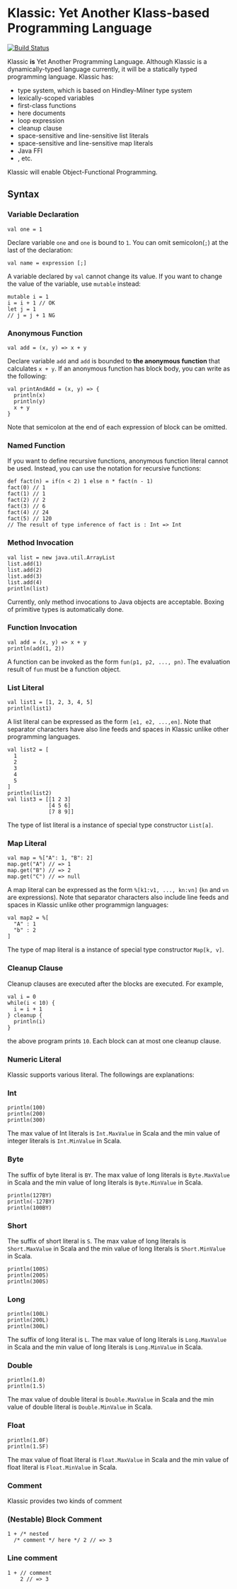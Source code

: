 # Klassic: Yet Another Klass-based Programming Language

[![Build Status](https://travis-ci.org/klassic/klassic.png?branch=master)](https://travis-ci.org/klassic/klassic)

Klassic **is** Yet Another Programming Language.  Although Klassic is a dynamically-typed
language currently, it will be a statically typed programming language.  Klassic has: 

* type system, which is based on Hindley-Milner type system
* lexically-scoped variables
* first-class functions
* here documents
* loop expression
* cleanup clause
* space-sensitive and line-sensitive list literals
* space-sensitive and line-sensitive map literals
* Java FFI
* , etc.

Klassic will enable Object-Functional Programming.

## Syntax

### Variable Declaration

```
val one = 1
```

Declare variable `one` and `one` is bound to `1`.  You can omit
semicolon(`;`) at the last of the declaration:

```
val name = expression [;]
```

A variable declared by `val` cannot change its value.  If you want to change the value of
the variable, use `mutable` instead:

```
mutable i = 1
i = i + 1 // OK
let j = 1
// j = j + 1 NG
```

### Anonymous Function

```
val add = (x, y) => x + y
```

Declare variable `add` and `add` is bounded to **the anonymous function** that
calculates `x + y`.  If an anonymous function has block body, you can write as
the following:

```
val printAndAdd = (x, y) => {
  println(x)
  println(y)
  x + y
}
```

Note that semicolon at the end of each expression of block can be omitted.

### Named Function

If you want to define recursive functions, anonymous function literal cannot be used.
Instead, you can use the notation for recursive functions:

```
def fact(n) = if(n < 2) 1 else n * fact(n - 1)
fact(0) // 1
fact(1) // 1
fact(2) // 2
fact(3) // 6
fact(4) // 24
fact(5) // 120
// The result of type inference of fact is : Int => Int
```

### Method Invocation

```
val list = new java.util.ArrayList
list.add(1)
list.add(2)
list.add(3)
list.add(4)
println(list)
```

Currently, only method invocations to Java objects are acceptable.  Boxing of primitive types is automatically done.

### Function Invocation

```
val add = (x, y) => x + y
println(add(1, 2))
```

A function can be invoked as the form `fun(p1, p2, ..., pn)`.  The evaluation
result of `fun` must be a function object.

### List Literal

```
val list1 = [1, 2, 3, 4, 5]
println(list1)
```

A list literal can be expressed as the form `[e1, e2, ...,en]`.  Note that
separator characters have also line feeds and spaces in Klassic unlike other programming languages.

```
val list2 = [
  1
  2
  3
  4
  5
]
println(list2)
val list3 = [[1 2 3]
             [4 5 6]
             [7 8 9]]
```

The type of list literal is a instance of special type constructor `List[a]`.

### Map Literal

```
val map = %["A": 1, "B": 2]
map.get("A") // => 1
map.get("B") // => 2
map.get("C") // => null
```

A map literal can be expressed as the form `%[k1:v1, ..., kn:vn]` (`kn` and `vn` are expressions).  Note that
separator characters also include line feeds and spaces in Klassic unlike other programmign languages:

```
val map2 = %[
  "A" : 1
  "b" : 2
]
```

The type of map literal is a instance of special type constructor `Map[k, v]`.

### Cleanup Clause

Cleanup clauses are executed after the blocks are executed.  For example,

```
val i = 0
while(i < 10) {
  i = i + 1
} cleanup {
  println(i)
}
```

the above program prints `10`.  Each block can at most one cleanup clause.

### Numeric Literal

Klassic supports various literal.  The followings are explanations:

### Int

```
println(100)
println(200)
println(300)
```

The max value of Int literals is `Int.MaxValue` in Scala and the min value of integer literals is 
`Int.MinValue` in Scala.

### Byte

The suffix of byte literal is `BY`.  The max value of long literals is `Byte.MaxValue` in Scala and 
the min value of long literals is `Byte.MinValue` in Scala.

```
println(127BY)
println(-127BY)
println(100BY)
```

### Short

The suffix of short literal is `S`.  The max value of long literals is `Short.MaxValue` in Scala and 
the min value of long literals is `Short.MinValue` in Scala.

```
println(100S)
println(200S)
println(300S)
```

### Long

```
println(100L)
println(200L)
println(300L)
```

The suffix of long literal is `L`.  The max value of long literals is `Long.MaxValue` in Scala and 
the min value of long literals is `Long.MinValue` in Scala.

### Double

```
println(1.0)
println(1.5)
```

The max value of double literal is `Double.MaxValue` in Scala and the min value of double literal is `Double.MinValue`
in Scala.

### Float

```
println(1.0F)
println(1.5F)
```

The max value of float literal is `Float.MaxValue` in Scala and the min value of float literal is `Float.MinValue`
in Scala.

### Comment

Klassic provides two kinds of comment

### (Nestable) Block Comment

```
1 + /* nested
  /* comment */ here */ 2 // => 3
```

### Line comment

```
1 + // comment
    2 // => 3
```
